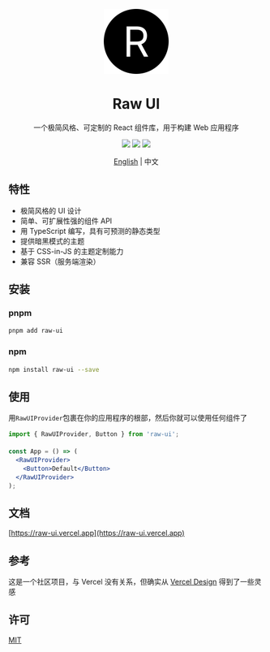 <div align="center">
  <p>
    <a href="https://raw-ui.vercel.app">
      <img width="128" src="https://github.com/shervinchen/raw-ui/blob/main/public/logo-dark.svg" alt="Raw UI" />
    </a>
  </p>
  <h1>Raw UI</h1>
  <p>一个极简风格、可定制的 React 组件库，用于构建 Web 应用程序</p>
  <p>
    <a href="https://www.npmjs.com/package/raw-ui"><img src="https://img.shields.io/npm/dm/raw-ui.svg?style=flat"></a>
    <a href="https://gitHub.com/shervinchen/raw-ui/issues"><img src="https://img.shields.io/github/issues/shervinchen/raw-ui"></a>
    <a href="https://github.com/shervinchen/raw-ui/blob/main/LICENSE"><img src="https://img.shields.io/github/license/shervinchen/raw-ui"></a>
  </p>
  <p><a href="./README.md">English</a> | 中文</p>
</div>

## 特性

- 极简风格的 UI 设计
- 简单、可扩展性强的组件 API
- 用 TypeScript 编写，具有可预测的静态类型
- 提供暗黑模式的主题
- 基于 CSS-in-JS 的主题定制能力
- 兼容 SSR（服务端渲染）

## 安装

### pnpm

```bash
pnpm add raw-ui
```

### npm

```bash
npm install raw-ui --save
```

## 使用

用`RawUIProvider`包裹在你的应用程序的根部，然后你就可以使用任何组件了

```jsx
import { RawUIProvider, Button } from 'raw-ui';

const App = () => (
  <RawUIProvider>
    <Button>Default</Button>
  </RawUIProvider>
);
```

## 文档

[https://raw-ui.vercel.app](https://raw-ui.vercel.app)

## 参考

这是一个社区项目，与 Vercel 没有关系，但确实从 [Vercel Design](https://vercel.com/design) 得到了一些灵感

## 许可

[MIT](https://github.com/shervinchen/raw-ui/blob/main/LICENSE)
